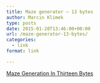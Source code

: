 ```yaml
---
title: Maze generator – 13 bytes
author: Marcin Klimek
type: posts
date: 2015-01-28T13:46:00+00:00
url: /maze-generator-13-bytes/
categories:
  - link
format: link

---
```

[Maze Generation In Thirteen&nbsp;Bytes][1]

 [1]: http://trixter.oldskool.org/2012/12/17/maze-generation-in-thirteen-bytes/